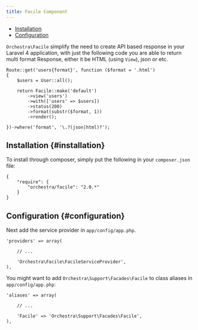 ```yaml
---
title: Facile Component
---
```


* [Installation](#installation)
* [Configuration](#configuration)

`Orchestra\Facile` simplify the need to create API based response in your Laravel 4 application, with just the following code you are able to return multi format Response, either it be HTML (using `View`), json or etc.

	Route::get('users{format}', function ($format = '.html')
	{
		$users = User::all();

		return Facile::make('default')
			->view('users')
			->with(['users' => $users])
			->status(200)
			->format(substr($format, 1))
			->render();

	})->where('format', '\.?(json|html)?');

## Installation {#installation}

To install through composer, simply put the following in your `composer.json` file:

	{
		"require": {
			"orchestra/facile": "2.0.*"
		}
	}

## Configuration {#configuration}

Next add the service provider in `app/config/app.php`.

	'providers' => array(

		// ...

		'Orchestra\Facile\FacileServiceProvider',
	),

You might want to add `Orchestra\Support\Facades\Facile` to class aliases in `app/config/app.php`:

	'aliases' => array(

		// ...

		'Facile' => 'Orchestra\Support\Facades\Facile',
	),
